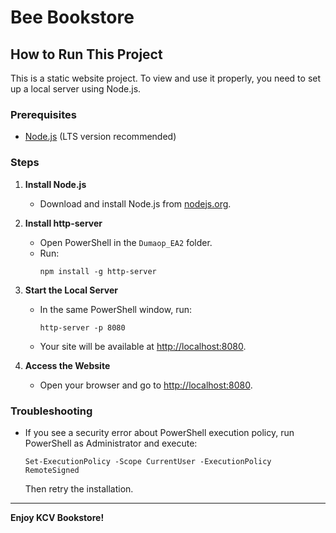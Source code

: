 # Bee Bookstore

## How to Run This Project

This is a static website project. To view and use it properly, you need to set up a local server using Node.js.

### Prerequisites
- [Node.js](https://nodejs.org/) (LTS version recommended)

### Steps

1. **Install Node.js**
   - Download and install Node.js from [nodejs.org](https://nodejs.org/).

2. **Install http-server**
   - Open PowerShell in the `Dumaop_EA2` folder.
   - Run:
     ```
     npm install -g http-server
     ```

3. **Start the Local Server**
   - In the same PowerShell window, run:
     ```
     http-server -p 8080
     ```
   - Your site will be available at [http://localhost:8080](http://localhost:8080).

4. **Access the Website**
   - Open your browser and go to [http://localhost:8080](http://localhost:8080).

### Troubleshooting
- If you see a security error about PowerShell execution policy, run PowerShell as Administrator and execute:
  ```
  Set-ExecutionPolicy -Scope CurrentUser -ExecutionPolicy RemoteSigned
  ```
  Then retry the installation.

---

**Enjoy KCV Bookstore!**